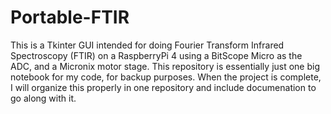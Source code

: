 # Portable-FTIR
This is a Tkinter GUI intended for doing Fourier Transform Infrared Spectroscopy (FTIR) on a RaspberryPi 4 using a BitScope Micro as the ADC, and a Micronix motor stage. 
This repository is essentially just one big notebook for my code, for backup purposes. When the project is complete, I will organize this properly in one repository and include
documenation to go along with it. 
